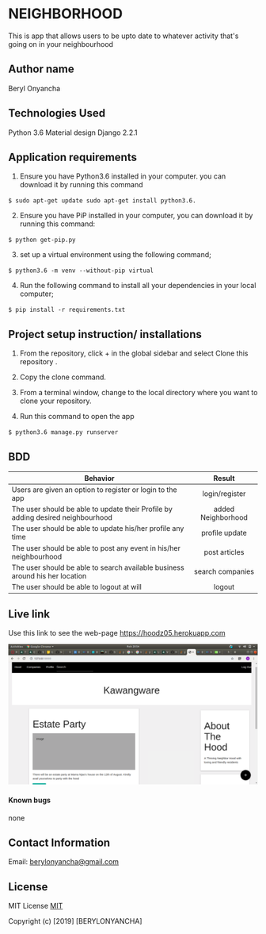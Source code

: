 # NEIGHBORHOOD

This is app that allows  users to be upto date to whatever activity that's going on in your neighbourhood
## Author name

Beryl Onyancha

## Technologies Used

Python 3.6
Material design
Django 2.2.1

## Application requirements

1. Ensure you have Python3.6 installed in your computer. you can download it by running this command

`$ sudo apt-get update sudo apt-get install python3.6.`

2. Ensure you have PiP installed in your computer, you can download it by running this command:

`$ python get-pip.py`

3. set up a virtual environment using the following command;

`$ python3.6 -m venv --without-pip virtual`

4. Run the following command to install all your dependencies in your local computer;

`$ pip install -r requirements.txt`

## Project setup instruction/ installations


1. From the repository, click + in the global sidebar and select Clone this repository .

2.  Copy the clone command.

3.  From a terminal window, change to the local directory where you want to clone your repository.



4. Run this command to open the app

`$ python3.6 manage.py runserver`


## BDD

| Behavior        | Result |
| ------------- |:----:|
| Users are given an option to register or login to the app | login/register |
| The user should be able to update their Profile by adding desired neighbourhood | added Neighborhood|
| The user should be able to update his/her profile any time | profile update |
| The user should be able to post any event in his/her neighbourhood | post articles|
| The user should be able to search available business around his her location  | search companies|
| The user should be able to logout at will | logout | 

## Live link

Use this link to see the web-page
https://hoodz05.herokuapp.com

<img src="hood/static/img/1.png" >

#### Known bugs
none

## Contact Information

Email: berylonyancha@gmail.com


## License

MIT License [MIT](https://github.com/berylonyancha/awards/blob/master/LICENSE)

Copyright (c) [2019] [BERYLONYANCHA]
